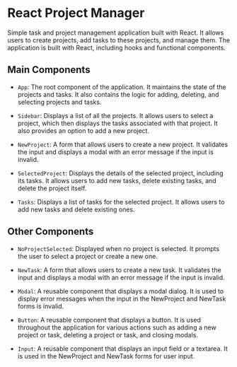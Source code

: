 # React Project Manager

Simple task and project management application built with React. It allows users to create projects, add tasks to these projects, and manage them. The application is built with React, including hooks and functional components.

## Main Components
- `App`: The root component of the application. It maintains the state of the projects and tasks. It also contains the logic for adding, deleting, and selecting projects and tasks.

- `Sidebar`: Displays a list of all the projects. It allows users to select a project, which then displays the tasks associated with that project. It also provides an option to add a new project.

- `NewProject`: A form that allows users to create a new project. It validates the input and displays a modal with an error message if the input is invalid.

- `SelectedProject`: Displays the details of the selected project, including its tasks. It allows users to add new tasks, delete existing tasks, and delete the project itself.

- `Tasks`: Displays a list of tasks for the selected project. It allows users to add new tasks and delete existing ones.

## Other Components

- `NoProjectSelected`: Displayed when no project is selected. It prompts the user to select a project or create a new one.

- `NewTask`: A form that allows users to create a new task. It validates the input and displays a modal with an error message if the input is invalid.

- `Modal`: A reusable component that displays a modal dialog. It is used to display error messages when the input in the NewProject and NewTask forms is invalid.

- `Button`: A reusable component that displays a button. It is used throughout the application for various actions such as adding a new project or task, deleting a project or task, and closing modals.

- `Input`: A reusable component that displays an input field or a textarea. It is used in the NewProject and NewTask forms for user input.
